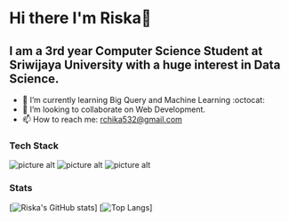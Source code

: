 # Hi there I'm Riska👋
## I am a 3rd year Computer Science Student at Sriwijaya University with a huge interest in Data Science.

* 🌱 I’m currently learning Big Query and Machine Learning :octocat:
* 👯 I’m looking to collaborate on Web Development.
* 📫 How to reach me: rchika532@gmail.com 

### Tech Stack ###
![picture alt](https://github.com/topics/java)
![picture alt](https://github.com/topics/python)
![picture alt](https://github.com/topics/javascript)

### Stats ###
[![Riska's GitHub stats](https://github-readme-stats.vercel.app/api?username=riskatrim&show_icons=true&theme=tokyonights)]
[![Top Langs](https://github-readme-stats.vercel.app/api/top-langs/?username=riskatrim&show_icons=true&theme=tokyonights&layout=compact)]




